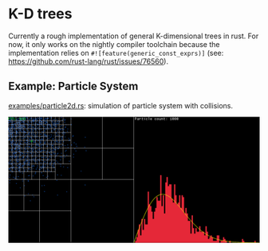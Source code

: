# K-D trees

Currently a rough implementation of general K-dimensional trees in rust.
For now, it only works on the nightly compiler toolchain because the implementation relies on
`#![feature(generic_const_exprs)]` (see: https://github.com/rust-lang/rust/issues/76560).

## Example: Particle System
[examples/particle2d.rs](https://github.com/edddddee/kdtrees/blob/master/examples/particles2d.rs): simulation of particle system with collisions.

<img src=https://github.com/edddddee/kdtrees/blob/master/examples/particles2d.png width=1080>
